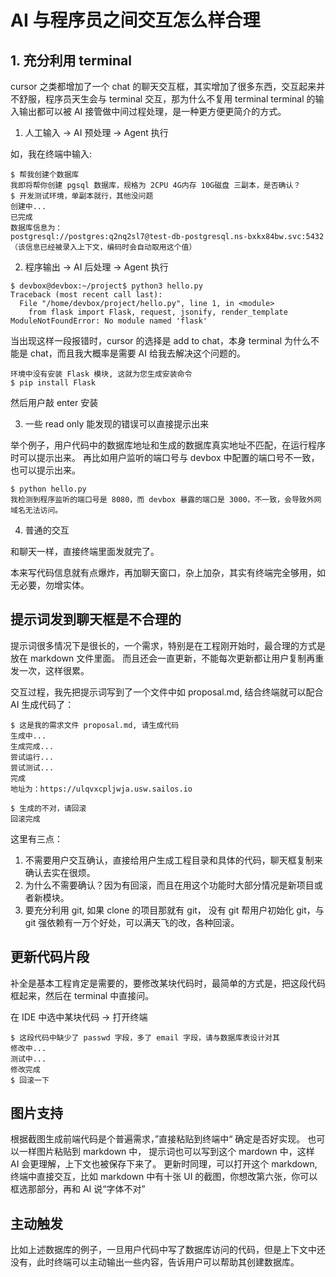 # AI 与程序员之间交互怎么样合理

## 1. 充分利用 terminal

cursor 之类都增加了一个 chat 的聊天交互框，其实增加了很多东西，交互起来并不舒服，程序员天生会与 terminal 交互，那为什么不复用 terminal
terminal 的输入输出都可以被 AI 接管做中间过程处理，是一种更方便更简介的方式。

1. 人工输入 -> AI 预处理 -> Agent 执行

如，我在终端中输入:
```
$ 帮我创建个数据库
我即将帮你创建 pgsql 数据库，规格为 2CPU 4G内存 10G磁盘 三副本，是否确认？
$ 开发测试环境，单副本就行，其他没问题
创建中...
已完成
数据库信息为：
postgresql://postgres:q2nq2sl7@test-db-postgresql.ns-bxkx84bw.svc:5432
（该信息已经被录入上下文，编码时会自动取用这个值）
```

2. 程序输出 -> AI 后处理 -> Agent 执行

```
$ devbox@devbox:~/project$ python3 hello.py
Traceback (most recent call last):
  File "/home/devbox/project/hello.py", line 1, in <module>
    from flask import Flask, request, jsonify, render_template
ModuleNotFoundError: No module named 'flask'
```
当出现这样一段报错时，cursor 的选择是 add to chat，本身 terminal 为什么不能是 chat，而且我大概率是需要 AI 给我去解决这个问题的。
```
环境中没有安装 Flask 模块, 这就为您生成安装命令
$ pip install Flask
```
然后用户敲 enter 安装

3. 一些 read only 能发现的错误可以直接提示出来

举个例子，用户代码中的数据库地址和生成的数据库真实地址不匹配，在运行程序时可以提示出来。
再比如用户监听的端口号与 devbox 中配置的端口号不一致，也可以提示出来。

```
$ python hello.py
我检测到程序监听的端口号是 8080，而 devbox 暴露的端口是 3000，不一致，会导致外网域名无法访问。
```

4. 普通的交互

和聊天一样，直接终端里面发就完了。

本来写代码信息就有点爆炸，再加聊天窗口，杂上加杂，其实有终端完全够用，如无必要，勿增实体。

## 提示词发到聊天框是不合理的

提示词很多情况下是很长的，一个需求，特别是在工程刚开始时，最合理的方式是放在 markdown 文件里面。
而且还会一直更新，不能每次更新都让用户复制再重发一次，这样很累。

交互过程，我先把提示词写到了一个文件中如 proposal.md, 结合终端就可以配合 AI 生成代码了：
```
$ 这是我的需求文件 proposal.md, 请生成代码
生成中...
生成完成...
尝试运行...
尝试测试...
完成
地址为：https://ulqvxcpljwja.usw.sailos.io

$ 生成的不对，请回滚
回滚完成
```
这里有三点：
1. 不需要用户交互确认，直接给用户生成工程目录和具体的代码，聊天框复制来确认去实在很烦。
2. 为什么不需要确认？因为有回滚，而且在用这个功能时大部分情况是新项目或者新模块。
3. 要充分利用 git, 如果 clone 的项目那就有 git， 没有 git 帮用户初始化 git，与 git 强依赖有一万个好处，可以满天飞的改，各种回滚。

## 更新代码片段

补全是基本工程肯定是需要的，要修改某块代码时，最简单的方式是，把这段代码框起来，然后在 terminal 中直接问。

在 IDE 中选中某块代码 -> 打开终端
```
$ 这段代码中缺少了 passwd 字段，多了 email 字段，请与数据库表设计对其
修改中...
测试中...
修改完成
$ 回滚一下
```

## 图片支持

根据截图生成前端代码是个普遍需求，”直接粘贴到终端中“ 确定是否好实现。
也可以一样图片粘贴到 markdown 中， 提示词也可以写到这个 mardown 中，这样 AI 会更理解，上下文也被保存下来了。
更新时同理，可以打开这个 markdown, 终端中直接交互，比如 markdown 中有十张 UI 的截图，你想改第六张，你可以框选那部分，再和 AI 说“字体不对”

## 主动触发

比如上述数据库的例子，一旦用户代码中写了数据库访问的代码，但是上下文中还没有，此时终端可以主动输出一些内容，告诉用户可以帮助其创建数据库。
